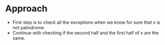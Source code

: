 # Approach

- First step is to check all the exceptions when we know for sure that x is not palindrome.
- Continue with checking if the second half and the first half of x are the same.